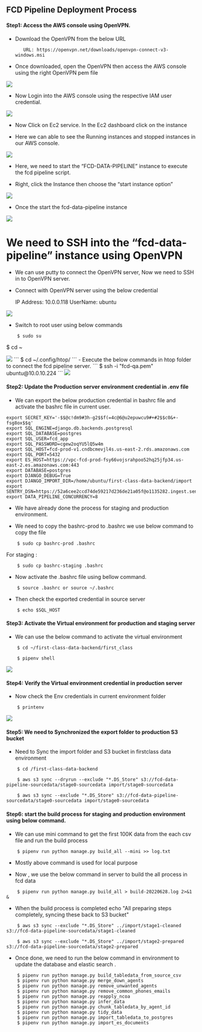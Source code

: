 ##                                     FCD Pipeline Deployment Process
#### Step1: Access the AWS console using  OpenVPN.

-	Download the OpenVPN  from the below URL

           URL: https://openvpn.net/downloads/openvpn-connect-v3-windows.msi

-	Once downloaded, open the OpenVPN  then access the AWS console using the right OpenVPN pem file 

<img src="https://i.ibb.co/rQdHw1k/pipe-1.png">
		 
-	Now Login into the AWS console using the respective IAM user credential.

<img src="https://i.ibb.co/DpwMLPC/pipe-2.png">        

-	Now Click on Ec2 service. In the Ec2 dashboard click on the instance 

-	Here we can able to see the Running instances and stopped instances in our AWS console.
      
<img src="https://i.ibb.co/N3Cb41j/pipe-3.png">

-	Here, we need to start the “FCD-DATA-PIPELINE” instance to execute the fcd pipeline script.

-	Right, click the Instance then choose the “start instance option”

<img src="https://i.ibb.co/s143nNq/pipe-4.png">

-	Once the start the fcd-data-pipeline instance
 
<img src="https://i.ibb.co/X858dt6/pipe-5.png">
 
# We need to SSH into the “fcd-data-pipeline” instance using OpenVPN

-	We can use putty to connect the OpenVPN server, Now we need to SSH in to OpenVPN server.

-	Connect with OpenVPN server using the below credential 

 	IP Address: 10.0.0.118
	UserName: ubuntu

<img src="https://i.ibb.co/cTHk9ps/pipe-6.png">

-	Switch to root user using below commands
```	
	$ sudo su
```
$ cd ~

<img src="https://i.ibb.co/nRVZPv1/pipe-7.png">
```
	$ cd ~/.config/htop/
```
-	Execute the below commands in htop folder to connect the fcd pipeline server.
```
	$ ssh -i "fcd-qa.pem" ubuntu@10.0.10.224
```
<img src="https://i.ibb.co/FX7rFdZ/pipe-8.png">
 
#### Step2: Update the Production server environment credential in .env file 

-	We can export the below production credential in bashrc file  and activate the bashrc file in current user.
```
export SECRET_KEY='-$$@c!dm9#3h-g2$$f(=4c@6@u2epuwcu9#+#2$$c0&+-fsg8ox$$q'
export SQL_ENGINE=django.db.backends.postgresql
export SQL_DATABASE=postgres
export SQL_USER=fcd_app
export SQL_PASSWORD=cgew2oqYU5lQ5w4m
export SQL_HOST=fcd-prod-v1.cndbcmevjl4s.us-east-2.rds.amazonaws.com
export SQL_PORT=5432
export ES_HOST=https://vpc-fcd-prod-fsy66vojsrahpoo52hq25jfp34.us-east-2.es.amazonaws.com:443
export DATABASE=postgres
export DJANGO_DEBUG=True
export DJANGO_IMPORT_DIR=/home/ubuntu/first-class-data-backend/import
export SENTRY_DSN=https://52a6cee2ccd74de59217d236de21a05f@o1135282.ingest.sentry.io/6184032
export DATA_PIPELINE_CONCURRENCY=8
```
-	We have already done the process for staging and production environment.

-	We need to copy the bashrc-prod to .bashrc we use below command to copy the file 
```
	$ sudo cp bashrc-prod .bashrc
```
For staging : 
```
	$ sudo cp bashrc-staging .bashrc
```
-	Now activate the .bashrc file using bellow command.
```
	$ source .bashrc or source ~/.bashrc
```
-	 Then check the exported credential in source  server 
```
	$ echo $SQL_HOST
```
#### Step3: Activate the Virtual environment for production and staging server 

-	We can use the below command to activate the virtual environment
```
	$ cd ~/first-class-data-backend/first_class

	$ pipenv shell
```
<img src="https://i.ibb.co/dBf2Dnn/pipe-9.png">

#### Step4: Verify the Virtual environment credential in production server 

-	Now check the Env credentials in current environment folder
```
	$ printenv
```
<img src="https://i.ibb.co/ck0c6sW/pipe-10.png">
 
#### Step5: We need to Synchronized  the export folder to production  S3 bucket 

-	Need to Sync the import folder and S3 bucket in firstclass data environment
```
	$ cd /first-class-data-backend

	$ aws s3 sync --dryrun --exclude "*.DS_Store" s3://fcd-data-pipeline-sourcedata/stage0-sourcedata import/stage0-sourcedata

	$ aws s3 sync --exclude "*.DS_Store" s3://fcd-data-pipeline-sourcedata/stage0-sourcedata import/stage0-sourcedata
```
#### Step6: start the build process for staging and production environment using below command.

-	We can use  mini command to get the first 100K data from the each csv file and run the build process
```
	$ pipenv run python manage.py build_all --mini >> log.txt
```
-	Mostly above command is used for local purpose

-	Now , we use the below command in server to build the all process in fcd data
```
	$ pipenv run python manage.py build_all > build-20220628.log 2>&1 &
```
-	When the build process is completed echo "All preparing steps completely, syncing these back to S3 bucket"
```
	$ aws s3 sync --exclude "*.DS_Store" ../import/stage1-cleaned s3://fcd-data-pipeline-sourcedata/stage1-cleaned

	$ aws s3 sync --exclude "*.DS_Store" ../import/stage2-prepared s3://fcd-data-pipeline-sourcedata/stage2-prepared
```
-	Once done, we need to run the below command in environment to update the database and elastic search .
```
	$ pipenv run python manage.py build_tabledata_from_source_csv
	$ pipenv run python manage.py merge_down_agents
	$ pipenv run python manage.py remove_unwanted_agents
	$ pipenv run python manage.py remove_common_phones_emails
	$ pipenv run python manage.py reapply_ncoa
	$ pipenv run python manage.py infer_data
	$ pipenv run python manage.py chunk_tabledata_by_agent_id
	$ pipenv run python manage.py tidy_data
	$ pipenv run python manage.py import_tabledata_to_postgres
	$ pipenv run python manage.py import_es_documents
```
